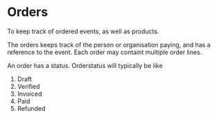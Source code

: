 # Orders

To keep track of ordered events, as well as products.

The orders keeps track of the person or organisation paying, and has a reference to the event. Each order may containt multiple order lines.

An order has a status. Orderstatus will typically be like
1. Draft
1. Verified
1. Invoiced
1. Paid
1. Refunded

